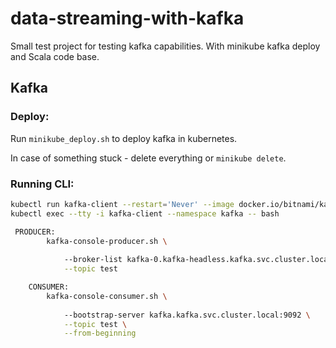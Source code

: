 # data-streaming-with-kafka
Small test project for testing kafka capabilities. With minikube kafka deploy and Scala code base. 

## Kafka
### Deploy:
Run `minikube_deploy.sh` to deploy kafka in kubernetes.

In case of something stuck - delete everything or `minikube delete`.

### Running CLI:
```bash
kubectl run kafka-client --restart='Never' --image docker.io/bitnami/kafka:2.8.1-debian-10-r73 --namespace kafka --command -- sleep infinity
kubectl exec --tty -i kafka-client --namespace kafka -- bash
```

```bash
 PRODUCER:
        kafka-console-producer.sh \
            
            --broker-list kafka-0.kafka-headless.kafka.svc.cluster.local:9092 \
            --topic test

    CONSUMER:
        kafka-console-consumer.sh \
            
            --bootstrap-server kafka.kafka.svc.cluster.local:9092 \
            --topic test \
            --from-beginning
```